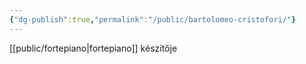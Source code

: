 ```yaml
---
{"dg-publish":true,"permalink":"/public/bartolomeo-cristofori/"}
---
```



[[public/fortepiano\|fortepiano]] készítője